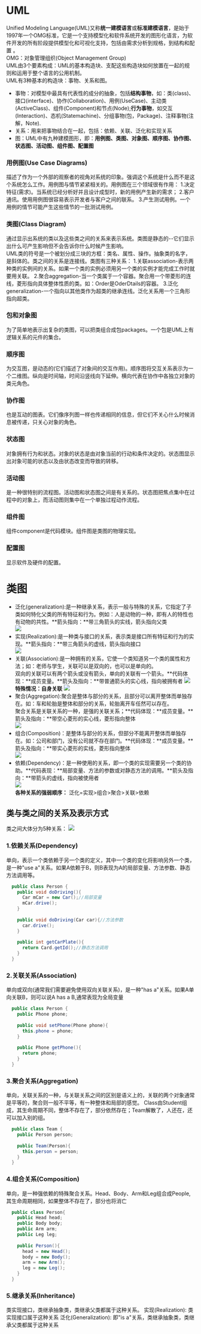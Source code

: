 # UML
Unified Modeling Language(UML)又称**统一建模语言**或**标准建模语言**，是始于1997年一个OMG标准，它是一个支持模型化和软件系统开发的图形化语言，为软件开发的所有阶段提供模型化和可视化支持，包括由需求分析到规格，到结构和配置 。  
OMG：对象管理组织(Object Management Group)  
UML由3个要素构成：UML的基本构造块、支配这些构造块如何放置在一起的规则和运用于整个语言的公用机制。  
UML有3种基本的构造块：事物、关系和图。
* 事物：对模型中最具有代表性的成分的抽象，包括**结构事物**，如：类(class)、接口(interface)、协作(Collaboration)、用例(UseCase)、主动类(ActiveClass)、组件(Component)和节点(Node);**行为事物**，如交互(Interaction)、态机(Statemachine)、分组事物(包，Package)、注释事物(注解，Note).
* 关系：用来把事物结合在一起，包括：依赖、关联、泛化和实现关系
* 图：UML中有九种建模图形，即：**用例图、类图、对象图、顺序图、协作图、状态图、活动图、组件图、配置图**
### 用例图(Use Case Diagrams)
描述了作为一个外部的观察者的视角对系统的印象。强调这个系统是什么而不是这个系统怎么工作。用例图与情节紧紧相关的。用例图在三个领域很有作用：
    1.决定特征(需求)。当系统已经分析好并且设计成型时，新的用例产生新的需求；
    2.客户通讯。使用用例图很容易表示开发者与客户之间的联系。
    3.产生测试用例。一个用例的情节可能产生这些情节的一批测试用例。
### 类图(Class Diagram)
通过显示出系统的类以及这些类之间的关系来表示系统。类图是静态的--它们显示出什么可产生影响但不会告诉你什么时候产生影响。  
UML类的符号是一个被划分成三块的方框：类名、属性、操作。抽象类的名字，是斜体的。类之间的关系是连接线。类图有三种关系：
    1.关联association-表示两种类的实例间的关系。如果一个类的实例必须用另一个类的实例才能完成工作时就要用关联。
    2.聚合aggregation-当一个类属于一个容器。聚合用一个带菱形的连线，菱形指向具体整体性质的类。如：Order是OderDtails的容器。
    3.泛化generalization-一个指向以其他类作为超类的继承连线。泛化关系用一个三角形指向超类。
### 包和对象图
为了简单地表示出复杂的类图，可以把类组合成包packages。一个包是UML上有逻辑关系的元件的集合。
### 顺序图
为交互图，是动态的(它们描述了对象间的交互作用)。顺序图将交互关系表示为一个二维图。纵向是时间轴，时间沿竖线向下延伸。横向代表在协作中各独立对象的类元角色。
### 协作图
也是互动的图表。它们像序列图一样也传递相同的信息，但它们不关心什么时候消息被传递，只关心对象的角色。
### 状态图
对象拥有行为和状态。对象的状态是由对象当前的行动和条件决定的。状态图显示出对象可能的状态以及由状态改变而导致的转移。
### 活动图
是一种很特别的流程图。活动图和状态图之间是有关系的。状态图把焦点集中在过程中的对象上，而活动图则集中在一个单独过程动作流程。
### 组件图
组件component是代码模块。组件图是类图的物理实现。
### 配置图
显示软件及硬件的配置。
# 类图
* 泛化(generalization):是一种继承关系，表示一般与特殊的关系，它指定了子类如何特化父类的所有特征和行为。例如：人是动物的一种，即有人的特性也有动物的共性。**箭头指向：**带三角箭头的实线，箭头指向父类  
![](https://upload-images.jianshu.io/upload_images/1870963-4840160012cd55ab.png?imageMogr2/auto-orient/strip%7CimageView2/2/w/280/format/webp)  
* 实现(Realization):是一种类与接口的关系，表示类是接口所有特征和行为的实现。**箭头指向：**带三角箭头的虚线，箭头指向接口  
![](https://upload-images.jianshu.io/upload_images/1870963-bcbcba9d8f78798b.png?imageMogr2/auto-orient/strip%7CimageView2/2/w/316/format/webp)  
* 关联(Association):是一种拥有的关系，它使一个类知道另一个类的属性和方法；如：老师与学生，关联可以是双向的，也可以是单向的。  
双向的关联可以有两个箭头或没有箭头，单向的关联有一个箭头。**代码体现：**成员变量。**箭头及指向：**带普通箭头的实心线，指向被拥有者
![](https://upload-images.jianshu.io/upload_images/1870963-8a875f7f369e5f07.png?imageMogr2/auto-orient/strip%7CimageView2/2/w/924/format/webp)  
**特殊情况：自身关联**
![](https://upload-images.jianshu.io/upload_images/1870963-14ef95a35f2b62c7.png?imageMogr2/auto-orient/strip%7CimageView2/2/w/608/format/webp)  
* 聚合(Aggregation):聚合是整体与部分的关系，且部分可以离开整体而单独存在。如：车和轮胎是整体和部分的关系，轮胎离开车任然可以存在。  
聚合关系是关联关系的一种，是强的关联关系；**代码体现：**成员变量。**箭头及指向：**带空心菱形的实心线，菱形指向整体  
![](https://upload-images.jianshu.io/upload_images/1870963-f9e35536e6b46d2e.png?imageMogr2/auto-orient/strip%7CimageView2/2/w/382/format/webp)  
* 组合(Composition)：是整体与部分的关系，但部分不能离开整体而单独存在。如：公司和部门，没有公司就不存在部门。**代码体现：**成员变量。**箭头及指向：**带实心菱形的实线，菱形指向整体  
![](https://upload-images.jianshu.io/upload_images/1870963-6a11714f5dbbd22b.png?imageMogr2/auto-orient/strip%7CimageView2/2/w/256/format/webp)  
* 依赖(Dependency)：是一种使用的关系，即一个类的实现需要另一个类的协助。**代码表现：**局部变量、方法的参数或对静态方法的调用。**箭头及指向：**带箭头的虚线，指向被使用者  
![](https://upload-images.jianshu.io/upload_images/1870963-4d1a07e4b0eb70df.png?imageMogr2/auto-orient/strip%7CimageView2/2/w/252/format/webp)  
**各种关系的强弱顺序：** 泛化=实现>组合>聚合>关联>依赖
## 类与类之间的关系及表示方式
类之间大体分为5种关系：
![](https://img-blog.csdn.net/20130521213325997)

### 1.依赖关系(Dependency)
单向，表示一个类依赖于另一个类的定义，其中一个类的变化将影响另外一个类，是一种"use a"关系。如果A依赖于B，则B表现为A的局部变量、方法参数、静态方法调用等。
```java
  public class Person {
    public void doDriving(){
      Car mCar = new Car();//局部变量
      mCar.drive();
    }
    
    public void doDriving(Car car){//方法参数
      car.drive();
    }
    
    public int getCarPlate(){
      return Card.getId();//静态方法调用
    }
  }
```
### 2.关联关系(Association)
单向或双向(通常我们需要避免使用双向关联关系)，是一种"has a"关系。如果A单向关联B，则可以说A has a B,通常表现为全局变量
```java
  public class Person {
    public Phone phone;
    
    public void setPhone(Phone phone){
      this.phone = phone;
    }
    
    public Phone getPhone(){
      return phone;
    }
  }
```
### 3.聚合关系(Aggregation)
单向，关联关系的一种，与关联关系之间的区别是语义上的，关联的两个对象通常是平等的，聚合则一般不平等，有一种整体和局部的感觉。
Class由Student组成，其生命周期不同，整体不存在了，部分依然存在；Team解散了，人还在，还可以加入别的组。
```java
  public class Team {
    public Person person;
    
    public Team(Person){
      this.person = person;
    }
  }
```
### 4.组合关系(Composition)
单向，是一种强依赖的特殊聚合关系。Head、Body、Arm和Leg组合成People,其生命周期相同，如果整体不存在了，部分也将消亡
```java
  public class Person{
    public Head head;
    public Body body;
    public Arm arm;
    public Leg leg;
    
    public Person(){
      head = new Head();
      body = new Body();
      arm = new Arm();
      leg = new Leg();
    }
  }
```
### 5.继承关系(Inheritance)
类实现接口，类继承抽象类，类继承父类都属于这种关系。
实现(Realization): 类实现接口属于这种关系
泛化(Generalization): 即"is a"关系，类继承抽象类，类继承父类都属于这种关系









